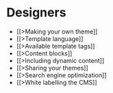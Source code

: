 # Designers

* [[>Making your own theme]]
* [[>Template language]]
* [[>Available template tags]]
* [[>Content blocks]]
* [[>Including dynamic content]]
* [[>Sharing your themes]]
* [[>Search engine optimization]]
* [[>White labelling the CMS]]
